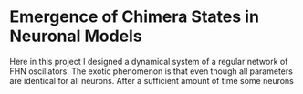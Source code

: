 # Emergence of Chimera States in Neuronal Models

Here in this project I designed a dynamical system of a regular network of FHN oscillators. The exotic phenomenon is that even though all parameters are identical for all neurons. After a sufficient amount of time some neurons
